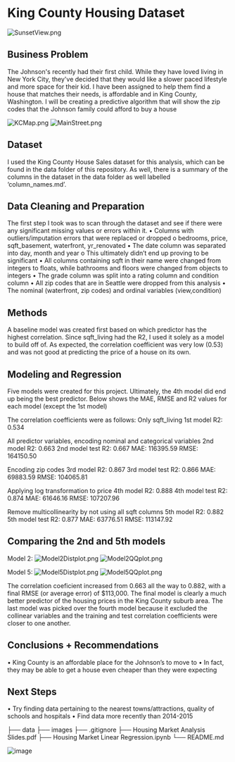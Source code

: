 # King County Housing Dataset
![SunsetView.png](https://github.com/evanstaffen/Ames-Housing/blob/main/Images/SunsetView.png)

## Business Problem
The Johnson's recently had their first child. While they have loved living in New York City, they've decided that they would like a slower paced lifestyle and more space for their kid. I have been assigned to help them find a house that matches their needs, is affordable and in King County, Washington. I will be creating a predictive algorithm that will show the zip codes that the Johnson family could afford to buy a house

![KCMap.png](https://github.com/evanstaffen/Ames-Housing/blob/main/Images/KCMap.png)
![MainStreet.png](https://github.com/evanstaffen/Ames-Housing/blob/main/Images/MainStreet.png)

## Dataset
I used the King County House Sales dataset for this analysis, which can be found in the data folder of this repository. As well, there is a summary of the columns in the dataset in the data folder as well labelled ‘column_names.md’.

## Data Cleaning and Preparation
The first step I took was to scan through the dataset and see if there were any significant missing values or errors within it. 
•	Columns with outliers/imputation errors that were replaced or dropped
o	bedrooms, price, sqft_basement, waterfront, yr_renovated
•	The date column was separated into day, month and year
o	This ultimately didn’t end up proving to be significant
•	All columns containing sqft in their name were changed from integers to floats, while bathrooms and floors were changed from objects to integers
•	The grade column was split into a rating column and condition column
•	All zip codes that are in Seattle were dropped from this analysis
•	The nominal (waterfront, zip codes) and ordinal variables (view,condition)

## Methods
A baseline model was created first based on which predictor has the highest correlation. Since sqft_living had the R2, I used it solely as a model to build off of. As expected, the correlation coefficient was very low (0.53) and was not good at predicting the price of a house on its own. 

## Modeling and Regression
Five models were created for this project. Ultimately, the 4th model did end up being the best predictor. Below shows the MAE, RMSE and R2 values for each model (except the 1st model)

The correlation coefficients were as follows:
Only sqft_living
1st model R2: 0.534

All predictor variables, encoding nominal and categorical variables
2nd model R2: 0.663 
2nd model test R2: 0.667
MAE: 116395.59
RMSE: 164150.50

Encoding zip codes
3rd model R2: 0.867
3rd model test R2: 0.866
MAE: 69883.59
RMSE: 104065.81

Applying log transformation to price
4th model R2: 0.888
4th model test R2: 0.874
MAE: 61646.16
RMSE: 107207.96

Remove multicollinearity by not using all sqft columns
5th model R2: 0.882
5th model test R2: 0.877
MAE: 63776.51
RMSE: 113147.92

## Comparing the 2nd and 5th models
Model 2:
![Model2Distplot.png](https://github.com/evanstaffen/Ames-Housing/blob/main/Images/Model2Distplot.png)
![Model2QQplot.png](https://github.com/evanstaffen/Ames-Housing/blob/main/Images/Model2QQplot.png)

Model 5:
![Model5Distplot.png](https://github.com/evanstaffen/Ames-Housing/blob/main/Images/Model5Distplot.png)
![Model5QQplot.png](https://github.com/evanstaffen/Ames-Housing/blob/main/Images/Model5QQplot.png)

The correlation coeficient increased from 0.663 all the way to 0.882, with a final RMSE (or average error) of $113,000. The final model is clearly a much better predictor of the housing prices in the King County suburb area. The last model was picked over the fourth model because it excluded the collinear variables and the training and test correlation coefficients were closer to one another. 

## Conclusions + Recommendations
•	King County is an affordable place for the Johnson’s to move to
•	In fact, they may be able to get a house even cheaper than they were expecting

## Next Steps
•	Try finding data pertaining to the nearest towns/attractions, quality of schools and hospitals
•	Find data more recently than 2014-2015

├── data
├── images
├── .gitignore
├── Housing Market Analysis Slides.pdf
├── Housing Market Linear Regression.ipynb
└── README.md

![image](https://user-images.githubusercontent.com/113449546/198918449-46c5f4ad-a7d8-4dae-9e08-143290ef08f8.png)
